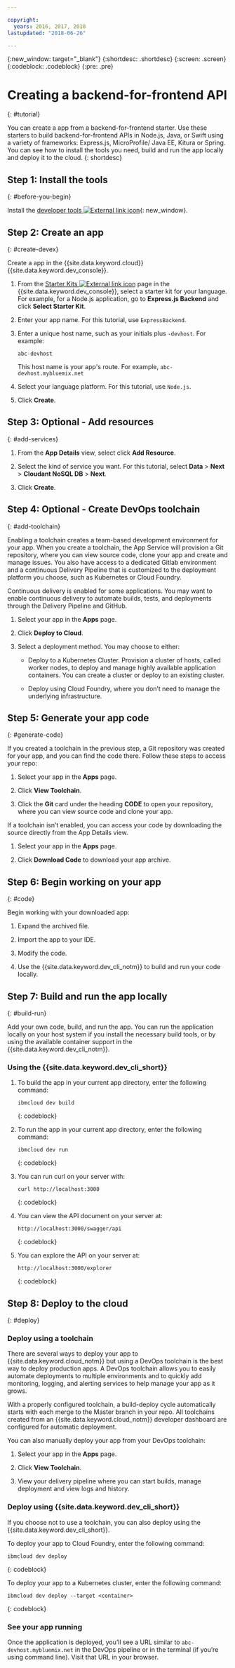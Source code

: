 ```yaml
---

copyright:
  years: 2016, 2017, 2018
lastupdated: "2018-06-26"

---
```


{:new_window: target="_blank"}
{:shortdesc: .shortdesc}
{:screen: .screen}
{:codeblock: .codeblock}
{:pre: .pre}

# Creating a backend-for-frontend API 
{: #tutorial}

You can create a app from a backend-for-frontend starter. Use these starters to build backend-for-frontend APIs in Node.js, Java, or Swift using a variety of frameworks: Express.js, MicroProfile/ Java EE, Kitura or Spring. You can see how to install the tools you need, build and run the app locally and deploy it to the cloud.
{: shortdesc}

## Step 1: Install the tools
{: #before-you-begin}

Install the [developer tools ![External link icon](../../icons/launch-glyph.svg "External link icon")](https://github.com/IBM-Bluemix/ibm-cloud-developer-tools){: new_window}.

## Step 2: Create an app
{: #create-devex}

Create a app in the {{site.data.keyword.cloud}} {{site.data.keyword.dev_console}}.

1. From the [Starter Kits ![External link icon](../../icons/launch-glyph.svg "External link icon")](https://console.ng.bluemix.net/developer/appservice/starter-kits/) page in the {{site.data.keyword.dev_console}}, select a starter kit for your language. For example, for a Node.js application, go to **Express.js Backend** and click **Select Starter Kit**.

2. Enter your app name. For this tutorial, use `ExpressBackend`.

3. Enter a unique host name, such as your initials plus `-devhost`. For example:

   ```
   abc-devhost
   ```

   This host name is your app's route. For example, `abc-devhost.mybluemix.net`

4. Select your language platform. For this tutorial, use `Node.js`.

5. Click **Create**.

## Step 3: Optional - Add resources
{: #add-services}

1. From the **App Details** view, select click **Add Resource**.

2. Select the kind of service you want. For this tutorial, select **Data** > **Next** > **Cloudant NoSQL DB** > **Next**.

3. Click **Create**.

## Step 4: Optional - Create DevOps toolchain
{: #add-toolchain}

Enabling a toolchain creates a team-based development environment for your app. When you create a toolchain, the App Service will provision a Git repository, where you can view source code, clone your app and create and manage issues. You also have access to a dedicated Gitlab environment and a continuous Delivery Pipeline that is customized to the deployment platform you choose, such as Kubernetes or Cloud Foundry.

Continuous delivery is enabled for some applications. You may want to enable continuous delivery to automate builds, tests, and deployments through the Delivery Pipeline and GitHub.

1. Select your app in the **Apps** page.

2. Click **Deploy to Cloud**.

3. Select a deployment method. You may choose to either:

	* Deploy to a Kubernetes Cluster. Provision a cluster of hosts, called worker nodes, to deploy and manage highly available application containers. You can create a cluster or deploy to an existing cluster.

	* Deploy using Cloud Foundry, where you don’t need to manage the underlying infrastructure.

## Step 5: Generate your app code
{: #generate-code}

If you created a toolchain in the previous step, a Git repository was created for your app, and you can find the code there. Follow these steps to access your repo:

1. Select your app in the **Apps** page.

2. Click **View Toolchain**.

3. Click the **Git** card under the heading **CODE** to open your repository, where you can view source code and clone your app.

If a toolchain isn’t enabled, you can access your code by downloading the source directly from the App Details view.

1. Select your app in the **Apps** page.

2. Click **Download Code** to download your app archive.

## Step 6: Begin working on your app
{: #code}

Begin working with your downloaded app:

1. Expand the archived file.

2. Import the app to your IDE.

3. Modify the code.

4. Use the {{site.data.keyword.dev_cli_notm}} to build and run your code locally.

## Step 7: Build and run the app locally
{: #build-run}

Add your own code, build, and run the app. You can run the application locally on your host system if you install the necessary build tools, or by using the available container support in the {{site.data.keyword.dev_cli_notm}}.

### Using the {{site.data.keyword.dev_cli_short}}

1. To build the app in your current app directory, enter the following command:

   ```
   ibmcloud dev build
   ```
   {: codeblock}

2. To run the app in your current app directory, enter the following command:

   ```
   ibmcloud dev run
   ```
   {: codeblock}

3. You can run curl on your server with:

   ```
   curl http://localhost:3000
   ```
   {: codeblock}

4. You can view the API document on your server at:

   ```
   http://localhost:3000/swagger/api
   ```
   {: codeblock}

5. You can explore the API on your server at:

   ```
   http://localhost:3000/explorer
   ```
   {: codeblock}

## Step 8: Deploy to the cloud
{: #deploy}

### Deploy using a toolchain
There are several ways to deploy your app to {{site.data.keyword.cloud_notm}} but using a DevOps toolchain is the best way to deploy production apps.  A DevOps toolchain allows you to easily automate deployments to multiple environments and to quickly add monitoring, logging, and alerting services to help manage your app as it grows.

With a properly configured toolchain, a build-deploy cycle automatically starts with each merge to the Master branch in your repo. All toolchains created from an {{site.data.keyword.cloud_notm}} developer dashboard are configured for automatic deployment.

You can also manually deploy your app from your DevOps toolchain:

1. Select your app in the **Apps** page.

2. Click **View Toolchain**.

3. View your delivery pipeline where you can start builds, manage deployment and view logs and history.

### Deploy using {{site.data.keyword.dev_cli_short}}
If you choose not to use a toolchain, you can also deploy using the {{site.data.keyword.dev_cli_short}}.

To deploy your app to Cloud Foundry, enter the following command:

```
ibmcloud dev deploy
```
{: codeblock}

To deploy your app to a Kubernetes cluster, enter the following command:

```
ibmcloud dev deploy --target <container>
```
{: codeblock}

### See your app running
Once the application is deployed, you’ll see a URL similar to `abc-devhost.mybluemix.net` in the DevOps pipeline or in the terminal (if you’re using command line). Visit that URL in your browser.
